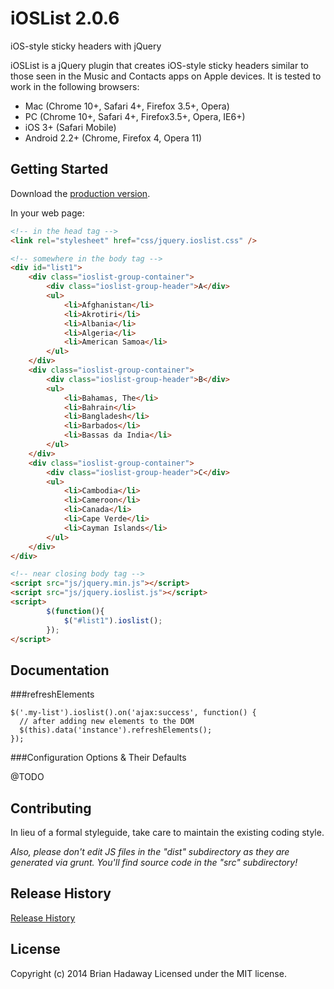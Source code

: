 #  iOSList 2.0.6

iOS-style sticky headers with jQuery

iOSList is a jQuery plugin that creates iOS-style sticky headers similar to those seen in the Music and Contacts apps on Apple devices. It is tested to work in the following browsers:
 * Mac (Chrome 10+, Safari 4+, Firefox 3.5+, Opera)
 * PC (Chrome 10+, Safari 4+, Firefox3.5+, Opera, IE6+)
 * iOS 3+ (Safari Mobile)
 * Android 2.2+ (Chrome, Firefox 4, Opera 11)

## Getting Started
Download the [production version][zip].

[zip]: https://github.com/brianhadaway/iOSList/zipball/master

In your web page:

```html
<!-- in the head tag -->
<link rel="stylesheet" href="css/jquery.ioslist.css" />

<!-- somewhere in the body tag -->
<div id="list1">
    <div class="ioslist-group-container">
        <div class="ioslist-group-header">A</div>
        <ul>
            <li>Afghanistan</li>
            <li>Akrotiri</li>
            <li>Albania</li>
            <li>Algeria</li>
            <li>American Samoa</li>
        </ul>
    </div>
    <div class="ioslist-group-container">
        <div class="ioslist-group-header">B</div>
        <ul>
            <li>Bahamas, The</li>
            <li>Bahrain</li>
            <li>Bangladesh</li>
            <li>Barbados</li>
            <li>Bassas da India</li>
        </ul>
    </div>
    <div class="ioslist-group-container">
        <div class="ioslist-group-header">C</div>
        <ul>
            <li>Cambodia</li>
            <li>Cameroon</li>
            <li>Canada</li>
            <li>Cape Verde</li>
            <li>Cayman Islands</li>
        </ul>
    </div>
</div>

<!-- near closing body tag -->
<script src="js/jquery.min.js"></script>
<script src="js/jquery.ioslist.js"></script>
<script>
        $(function(){
            $("#list1").ioslist();
        });
</script>
```

## Documentation
###refreshElements
```
$('.my-list').ioslist().on('ajax:success', function() {
  // after adding new elements to the DOM
  $(this).data('instance').refreshElements();
});
```

###Configuration Options & Their Defaults

@TODO

## Contributing
In lieu of a formal styleguide, take care to maintain the existing coding style.

_Also, please don't edit JS files in the "dist" subdirectory as they are generated via grunt. You'll find source code in the "src" subdirectory!_

## Release History
[Release History](https://github.com/brianhadaway/iOSList/releases)

## License
Copyright (c) 2014 Brian Hadaway
Licensed under the MIT license.
